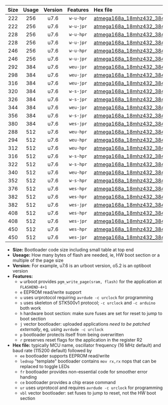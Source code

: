 |Size|Usage|Version|Features|Hex file|
|:-:|:-:|:-:|:-:|:--|
|222|256|u7.6|`w-u-hpr`|[atmega168a_18mhz432_38400bps_ur.hex](https://raw.githubusercontent.com/stefanrueger/urboot/main//atmega168a_18mhz432_38400bps_ur.hex)|
|222|256|u7.6|`w-u-jpr`|[atmega168a_18mhz432_38400bps_ur_vbl.hex](https://raw.githubusercontent.com/stefanrueger/urboot/main//atmega168a_18mhz432_38400bps_ur_vbl.hex)|
|228|256|u7.6|`w-u-hpr`|[atmega168a_18mhz432_38400bps_lednop_ur.hex](https://raw.githubusercontent.com/stefanrueger/urboot/main//atmega168a_18mhz432_38400bps_lednop_ur.hex)|
|228|256|u7.6|`w-u-jpr`|[atmega168a_18mhz432_38400bps_lednop_ur_vbl.hex](https://raw.githubusercontent.com/stefanrueger/urboot/main//atmega168a_18mhz432_38400bps_lednop_ur_vbl.hex)|
|246|256|u7.6|`w-u-hpr`|[atmega168a_18mhz432_38400bps_lednop_fr_ur.hex](https://raw.githubusercontent.com/stefanrueger/urboot/main//atmega168a_18mhz432_38400bps_lednop_fr_ur.hex)|
|246|256|u7.6|`w-u-jpr`|[atmega168a_18mhz432_38400bps_lednop_fr_ur_vbl.hex](https://raw.githubusercontent.com/stefanrueger/urboot/main//atmega168a_18mhz432_38400bps_lednop_fr_ur_vbl.hex)|
|292|384|u7.6|`weu-jpr`|[atmega168a_18mhz432_38400bps_ee_ur_vbl.hex](https://raw.githubusercontent.com/stefanrueger/urboot/main//atmega168a_18mhz432_38400bps_ee_ur_vbl.hex)|
|298|384|u7.6|`weu-jpr`|[atmega168a_18mhz432_38400bps_ee_lednop_ur_vbl.hex](https://raw.githubusercontent.com/stefanrueger/urboot/main//atmega168a_18mhz432_38400bps_ee_lednop_ur_vbl.hex)|
|316|384|u7.6|`weu-jpr`|[atmega168a_18mhz432_38400bps_ee_lednop_fr_ur_vbl.hex](https://raw.githubusercontent.com/stefanrueger/urboot/main//atmega168a_18mhz432_38400bps_ee_lednop_fr_ur_vbl.hex)|
|320|384|u7.6|`w-s-jpr`|[atmega168a_18mhz432_38400bps_vbl.hex](https://raw.githubusercontent.com/stefanrueger/urboot/main//atmega168a_18mhz432_38400bps_vbl.hex)|
|326|384|u7.6|`w-s-jpr`|[atmega168a_18mhz432_38400bps_lednop_vbl.hex](https://raw.githubusercontent.com/stefanrueger/urboot/main//atmega168a_18mhz432_38400bps_lednop_vbl.hex)|
|344|384|u7.6|`weu-jpr`|[atmega168a_18mhz432_38400bps_ee_lednop_fr_ce_ur_vbl.hex](https://raw.githubusercontent.com/stefanrueger/urboot/main//atmega168a_18mhz432_38400bps_ee_lednop_fr_ce_ur_vbl.hex)|
|356|384|u7.6|`w-s-jpr`|[atmega168a_18mhz432_38400bps_lednop_fr_vbl.hex](https://raw.githubusercontent.com/stefanrueger/urboot/main//atmega168a_18mhz432_38400bps_lednop_fr_vbl.hex)|
|380|384|u7.6|`wes-jpr`|[atmega168a_18mhz432_38400bps_ee_vbl.hex](https://raw.githubusercontent.com/stefanrueger/urboot/main//atmega168a_18mhz432_38400bps_ee_vbl.hex)|
|288|512|u7.6|`weu-hpr`|[atmega168a_18mhz432_38400bps_ee_ur.hex](https://raw.githubusercontent.com/stefanrueger/urboot/main//atmega168a_18mhz432_38400bps_ee_ur.hex)|
|294|512|u7.6|`weu-hpr`|[atmega168a_18mhz432_38400bps_ee_lednop_ur.hex](https://raw.githubusercontent.com/stefanrueger/urboot/main//atmega168a_18mhz432_38400bps_ee_lednop_ur.hex)|
|312|512|u7.6|`weu-hpr`|[atmega168a_18mhz432_38400bps_ee_lednop_fr_ur.hex](https://raw.githubusercontent.com/stefanrueger/urboot/main//atmega168a_18mhz432_38400bps_ee_lednop_fr_ur.hex)|
|316|512|u7.6|`w-s-hpr`|[atmega168a_18mhz432_38400bps.hex](https://raw.githubusercontent.com/stefanrueger/urboot/main//atmega168a_18mhz432_38400bps.hex)|
|322|512|u7.6|`w-s-hpr`|[atmega168a_18mhz432_38400bps_lednop.hex](https://raw.githubusercontent.com/stefanrueger/urboot/main//atmega168a_18mhz432_38400bps_lednop.hex)|
|340|512|u7.6|`weu-hpr`|[atmega168a_18mhz432_38400bps_ee_lednop_fr_ce_ur.hex](https://raw.githubusercontent.com/stefanrueger/urboot/main//atmega168a_18mhz432_38400bps_ee_lednop_fr_ce_ur.hex)|
|352|512|u7.6|`w-s-hpr`|[atmega168a_18mhz432_38400bps_lednop_fr.hex](https://raw.githubusercontent.com/stefanrueger/urboot/main//atmega168a_18mhz432_38400bps_lednop_fr.hex)|
|376|512|u7.6|`wes-hpr`|[atmega168a_18mhz432_38400bps_ee.hex](https://raw.githubusercontent.com/stefanrueger/urboot/main//atmega168a_18mhz432_38400bps_ee.hex)|
|382|512|u7.6|`wes-hpr`|[atmega168a_18mhz432_38400bps_ee_lednop.hex](https://raw.githubusercontent.com/stefanrueger/urboot/main//atmega168a_18mhz432_38400bps_ee_lednop.hex)|
|382|512|u7.6|`wes-jpr`|[atmega168a_18mhz432_38400bps_ee_lednop_vbl.hex](https://raw.githubusercontent.com/stefanrueger/urboot/main//atmega168a_18mhz432_38400bps_ee_lednop_vbl.hex)|
|408|512|u7.6|`wes-hpr`|[atmega168a_18mhz432_38400bps_ee_lednop_fr.hex](https://raw.githubusercontent.com/stefanrueger/urboot/main//atmega168a_18mhz432_38400bps_ee_lednop_fr.hex)|
|408|512|u7.6|`wes-jpr`|[atmega168a_18mhz432_38400bps_ee_lednop_fr_vbl.hex](https://raw.githubusercontent.com/stefanrueger/urboot/main//atmega168a_18mhz432_38400bps_ee_lednop_fr_vbl.hex)|
|450|512|u7.6|`wes-hpr`|[atmega168a_18mhz432_38400bps_ee_lednop_fr_ce.hex](https://raw.githubusercontent.com/stefanrueger/urboot/main//atmega168a_18mhz432_38400bps_ee_lednop_fr_ce.hex)|
|450|512|u7.6|`wes-jpr`|[atmega168a_18mhz432_38400bps_ee_lednop_fr_ce_vbl.hex](https://raw.githubusercontent.com/stefanrueger/urboot/main//atmega168a_18mhz432_38400bps_ee_lednop_fr_ce_vbl.hex)|

- **Size:** Bootloader code size including small table at top end
- **Useage:** How many bytes of flash are needed, ie, HW boot section or a multiple of the page size
- **Version:** For example, u7.6 is an urboot version, o5.2 is an optiboot version
- **Features:**
  + `w` urboot provides `pgm_write_page(sram, flash)` for the application at `FLASHEND-4+1`
  + `e` EEPROM read/write support
  + `u` uses urprotocol requiring `avrdude -c urclock` for programming
  + `s` uses skeleton of STK500v1 protocol; `-c urclock` and `-c arduino` both work
  + `h` hardware boot section: make sure fuses are set for reset to jump to boot section
  + `j` vector bootloader: uploaded applications *need to be patched externally*, eg, using `avrdude -c urclock`
  + `p` bootloader protects itself from being overwritten
  + `r` preserves reset flags for the application in the register R2
- **Hex file:** typically MCU name, oscillator frequency (16 MHz default) and baud rate (115200 default) followed by
  + `ee` bootloader supports EEPROM read/write
  + `lednop` "template" bootloader contains `mov rx,rx` nops that can be replaced to toggle LEDs
  + `fr` bootloader provides non-essential code for smoother error handing
  + `ce` bootloader provides a chip erase command
  + `ur` uses urprotocol and requires `avrdude -c urclock` for programming
  + `vbl` vector bootloader: set fuses to jump to reset, not the HW boot section
